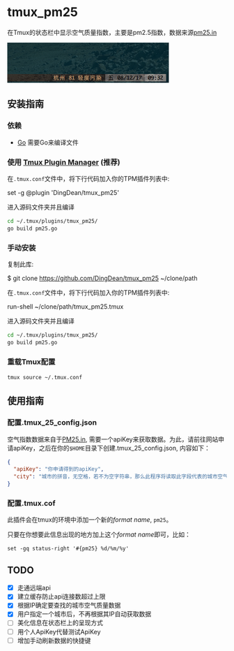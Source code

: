 # tmux_pm25
在Tmux的状态栏中显示空气质量指数，主要是pm2.5指数，数据来源[pm25.in](http://www.pm25.in)

![效果图](./tmux25.png)

## 安装指南

### 依赖

* [Go](http://golang.org) 需要Go来编译文件

### 使用 [Tmux Plugin Manager](https://github.com/tmux-plugins/tpm) (推荐)

在`.tmux.conf`文件中，将下行代码加入你的TPM插件列表中:

set -g @plugin 'DingDean/tmux_pm25'

进入源码文件夹并且编译
``` bash
cd ~/.tmux/plugins/tmux_pm25/
go build pm25.go
```
    
### 手动安装
    
复制此库:
    
$ git clone https://github.com/DingDean/tmux_pm25 ~/clone/path
        
在`.tmux.conf`文件中，将下行代码加入你的TPM插件列表中:
        
run-shell ~/clone/path/tmux_pm25.tmux

进入源码文件夹并且编译
``` bash
cd ~/.tmux/plugins/tmux_pm25/
go build pm25.go
```

### 重载Tmux配置
``` bash
tmux source ~/.tmux.conf
```

## 使用指南

### 配置.tmux_25_config.json
空气指数数据来自于[PM25.in](http://www.pm25.in), 需要一个apiKey来获取数据。为此，请前往网站申请apiKey，之后在你的`$HOME`目录下创建.tmux_25_config.json, 内容如下：
``` Json
{
  "apiKey": "你申请得到的apiKey",
  "city": "城市的拼音，无空格，若不为空字符串，那么此程序将读取此字段代表的城市空气数据而不是你的IP所代表的城市"
}
```

### 配置.tmux.cof

此插件会在tmux的环境中添加一个新的*format name*, `pm25`。

只要在你想要此信息出现的地方加上这个*format name*即可，比如：
``` 
set -gq status-right '#{pm25} %d/%m/%y'
```

## TODO

- [X] 走通远端api
- [X] 建立缓存防止api连接数超过上限
- [X] 根据IP确定要查找的城市空气质量数据
- [X] 用户指定一个城市后，不再根据其IP自动获取数据
- [ ] 美化信息在状态栏上的呈现方式
- [ ] 用个人ApiKey代替测试ApiKey
- [ ] 增加手动刷新数据的快捷键
